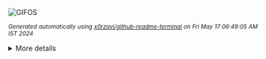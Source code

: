 <div align="justify">
<picture>
    <source media="(prefers-color-scheme: dark)" srcset="https://i.ibb.co/Yh8hbQH/output-gif.gif">
    <source media="(prefers-color-scheme: light)" srcset="https://i.ibb.co/Yh8hbQH/output-gif.gif">
    <img alt="GIFOS" src="https://i.ibb.co/Yh8hbQH/output-gif.gif">
</picture>

<sub><i>Generated automatically using [x0rzavi/github-readme-terminal](https://github.com/x0rzavi/github-readme-terminal) on Fri May 17 06:49:05 AM IST 2024</i></sub>

<details>
<summary>More details</summary>

</details>
</div>

<!-- Image deletion URL: https://ibb.co/NKpK7Cc/7139453e2fbb50a20ce547e2b00ad39d -->
